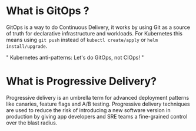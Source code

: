 # What is GitOps ?

GitOps is a way to do Continuous Delivery, it works by using Git as a source of truth for declarative infrastructure and workloads. 
For Kubernetes this means using `git push` instead of `kubectl create/apply` or `helm install/upgrade`.


" Kubernetes anti-patterns: Let's do GitOps, not CIOps! " 


# What is Progressive Delivery?

Progressive delivery is an umbrella term for advanced deployment patterns like canaries, 
feature flags and A/B testing. Progressive delivery techniques are used to reduce the risk of introducing a new software version in production by giving app developers and SRE teams a fine-grained control over the blast radius.


